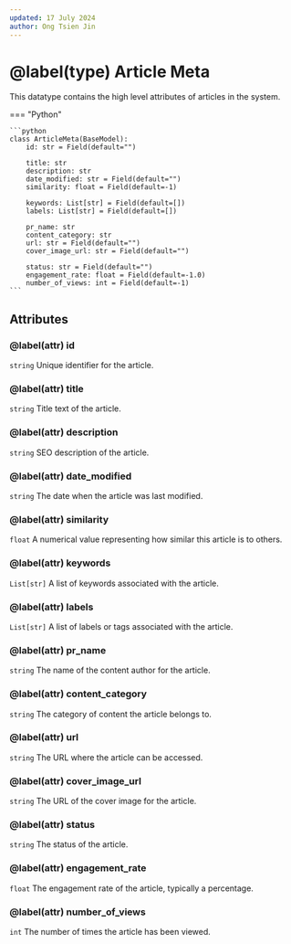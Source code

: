```yaml
---
updated: 17 July 2024
author: Ong Tsien Jin
---
```


# @label(type) Article Meta

This datatype contains the high level attributes of articles in the system.

=== "Python"

    ```python
    class ArticleMeta(BaseModel):
        id: str = Field(default="")

        title: str
        description: str
        date_modified: str = Field(default="")
        similarity: float = Field(default=-1)

        keywords: List[str] = Field(default=[])
        labels: List[str] = Field(default=[])

        pr_name: str
        content_category: str
        url: str = Field(default="")
        cover_image_url: str = Field(default="")

        status: str = Field(default="")
        engagement_rate: float = Field(default=-1.0)
        number_of_views: int = Field(default=-1)
    ```

## Attributes

### @label(attr) id

`string` Unique identifier for the article.

### @label(attr) title

`string` Title text of the article.

### @label(attr) description

`string` SEO description of the article.

### @label(attr) date_modified

`string` The date when the article was last modified.

### @label(attr) similarity

`float` A numerical value representing how similar this article is to others.

### @label(attr) keywords

`List[str]` A list of keywords associated with the article.

### @label(attr) labels

`List[str]` A list of labels or tags associated with the article.

### @label(attr) pr_name

`string` The name of the content author for the article.

### @label(attr) content_category

`string` The category of content the article belongs to.

### @label(attr) url

`string` The URL where the article can be accessed.

### @label(attr) cover_image_url

`string` The URL of the cover image for the article.

### @label(attr) status

`string` The status of the article.

### @label(attr) engagement_rate

`float` The engagement rate of the article, typically a percentage.

### @label(attr) number_of_views

`int` The number of times the article has been viewed.
